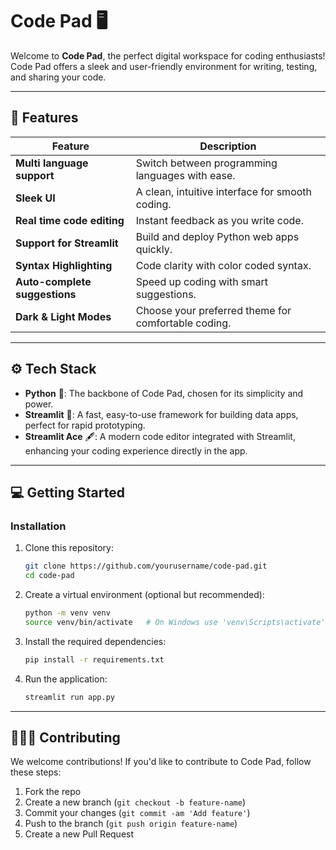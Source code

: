 # Code Pad 🖥️

Welcome to **Code Pad**, the perfect digital workspace for coding enthusiasts! Code Pad offers a sleek and user-friendly environment for writing, testing, and sharing your code.

---

## 🚀 Features

| **Feature**                     | **Description**                                              |
| ------------------------------- | ------------------------------------------------------------ |
| **Multi language support**      | Switch between programming languages with ease.              |
| **Sleek UI**                    | A clean, intuitive interface for smooth coding.              |
| **Real time code editing**      | Instant feedback as you write code.                          |
| **Support for Streamlit**       | Build and deploy Python web apps quickly.                    |
| **Syntax Highlighting**         | Code clarity with color coded syntax.                        |
| **Auto-complete suggestions**   | Speed up coding with smart suggestions.                      |
| **Dark & Light Modes**          | Choose your preferred theme for comfortable coding.          |

---

## ⚙️ Tech Stack

* **Python** 🐍: The backbone of Code Pad, chosen for its simplicity and power.
* **Streamlit** 🚀: A fast, easy-to-use framework for building data apps, perfect for rapid prototyping.
* **Streamlit Ace** 🖋️: A modern code editor integrated with Streamlit, enhancing your coding experience directly in the app.

---

## 💻 Getting Started


### Installation

1. Clone this repository:

   ```bash
   git clone https://github.com/yourusername/code-pad.git
   cd code-pad
   ```

2. Create a virtual environment (optional but recommended):

   ```bash
   python -m venv venv
   source venv/bin/activate   # On Windows use 'venv\Scripts\activate'
   ```

3. Install the required dependencies:

   ```bash
   pip install -r requirements.txt
   ```

4. Run the application:

   ```bash
   streamlit run app.py
   ```

---

## 🧑‍🤝‍🧑 Contributing

We welcome contributions! If you'd like to contribute to Code Pad, follow these steps:

1. Fork the repo
2. Create a new branch (`git checkout -b feature-name`)
3. Commit your changes (`git commit -am 'Add feature'`)
4. Push to the branch (`git push origin feature-name`)
5. Create a new Pull Request
